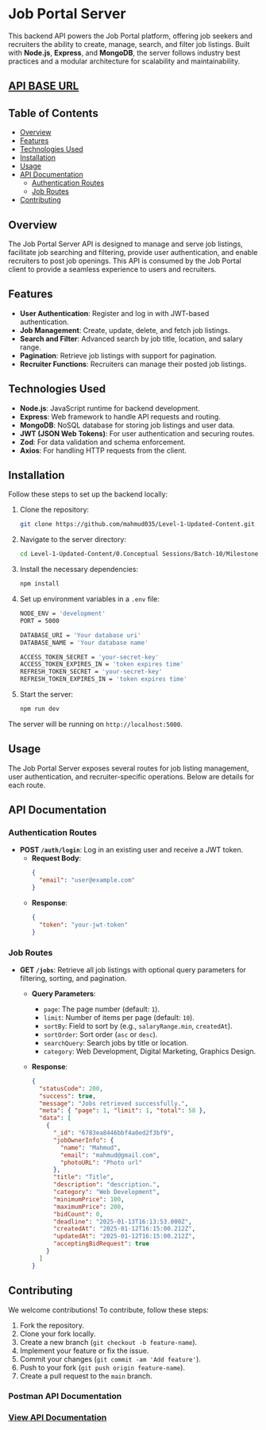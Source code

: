 # Job Portal Server

This backend API powers the Job Portal platform, offering job seekers and recruiters the ability to create, manage, search, and filter job listings. Built with **Node.js**, **Express**, and **MongoDB**, the server follows industry best practices and a modular architecture for scalability and maintainability.

## [API BASE URL](https://solosphere-server-eight.vercel.app/api/v1)

## Table of Contents

- [Overview](#overview)
- [Features](#features)
- [Technologies Used](#technologies-used)
- [Installation](#installation)
- [Usage](#usage)
- [API Documentation](#api-documentation)
  - [Authentication Routes](#authentication-routes)
  - [Job Routes](#job-routes)
- [Contributing](#contributing)

## Overview

The Job Portal Server API is designed to manage and serve job listings, facilitate job searching and filtering, provide user authentication, and enable recruiters to post job openings. This API is consumed by the Job Portal client to provide a seamless experience to users and recruiters.

## Features

- **User Authentication**: Register and log in with JWT-based authentication.
- **Job Management**: Create, update, delete, and fetch job listings.
- **Search and Filter**: Advanced search by job title, location, and salary range.
- **Pagination**: Retrieve job listings with support for pagination.
- **Recruiter Functions**: Recruiters can manage their posted job listings.

## Technologies Used

- **Node.js**: JavaScript runtime for backend development.
- **Express**: Web framework to handle API requests and routing.
- **MongoDB**: NoSQL database for storing job listings and user data.
- **JWT (JSON Web Tokens)**: For user authentication and securing routes.
- **Zod**: For data validation and schema enforcement.
- **Axios**: For handling HTTP requests from the client.

## Installation

Follow these steps to set up the backend locally:

1. Clone the repository:

   ```bash
   git clone https://github.com/mahmud035/Level-1-Updated-Content.git
   ```

2. Navigate to the server directory:

   ```bash
   cd Level-1-Updated-Content/0.Conceptual Sessions/Batch-10/Milestone-11/Backend with JWT and Axios Interceptor/server
   ```

3. Install the necessary dependencies:

   ```bash
   npm install
   ```

4. Set up environment variables in a `.env` file:

   ```bash
   NODE_ENV = 'development'
   PORT = 5000

   DATABASE_URI = 'Your database uri'
   DATABASE_NAME = 'Your database name'

   ACCESS_TOKEN_SECRET = 'your-secret-key'
   ACCESS_TOKEN_EXPIRES_IN = 'token expires time'
   REFRESH_TOKEN_SECRET = 'your-secret-key'
   REFRESH_TOKEN_EXPIRES_IN = 'token expires time'
   ```

5. Start the server:

   ```bash
   npm run dev
   ```

The server will be running on `http://localhost:5000`.

## Usage

The Job Portal Server exposes several routes for job listing management, user authentication, and recruiter-specific operations. Below are details for each route.

## API Documentation

### Authentication Routes

- **POST `/auth/login`**: Log in an existing user and receive a JWT token.
  - **Request Body**:
    ```json
    {
      "email": "user@example.com"
    }
    ```
  - **Response**:
    ```json
    {
      "token": "your-jwt-token"
    }
    ```

### Job Routes

- **GET `/jobs`**: Retrieve all job listings with optional query parameters for filtering, sorting, and pagination.

  - **Query Parameters**:
    - `page`: The page number (default: `1`).
    - `limit`: Number of items per page (default: `10`).
    - `sortBy`: Field to sort by (e.g., `salaryRange.min`, `createdAt`).
    - `sortOrder`: Sort order (`asc` or `desc`).
    - `searchQuery`: Search jobs by title or location.
    - `category`: Web Development, Digital Marketing, Graphics Design.
  - **Response**:

    ```json
    {
      "statusCode": 200,
      "success": true,
      "message": "Jobs retrieved successfully.",
      "meta": { "page": 1, "limit": 1, "total": 58 },
      "data": [
        {
          "_id": "6783ea8446bbf4a0ed2f3bf9",
          "jobOwnerInfo": {
            "name": "Mahmud",
            "email": "mahmud@gmail.com",
            "photoURL": "Photo url"
          },
          "title": "Title",
          "description": "description.",
          "category": "Web Development",
          "minimumPrice": 100,
          "maximumPrice": 200,
          "bidCount": 0,
          "deadline": "2025-01-13T16:13:53.000Z",
          "createdAt": "2025-01-12T16:15:00.212Z",
          "updatedAt": "2025-01-12T16:15:00.212Z",
          "acceptingBidRequest": true
        }
      ]
    }
    ```

## Contributing

We welcome contributions! To contribute, follow these steps:

1. Fork the repository.
2. Clone your fork locally.
3. Create a new branch (`git checkout -b feature-name`).
4. Implement your feature or fix the issue.
5. Commit your changes (`git commit -am 'Add feature'`).
6. Push to your fork (`git push origin feature-name`).
7. Create a pull request to the `main` branch.

### Postman API Documentation

### [View API Documentation](https://un-core-83592.postman.co/workspace/My-Workspace~978ad5b1-3bf3-4cc6-8eed-660089906b37/folder/27487917-3477638f-ff42-4d19-a25d-0912db419ed8?action=share&creator=27487917&ctx=documentation&active-environment=27487917-7f5abd00-b24f-42c7-b6f4-4d2947e5f7a7)

